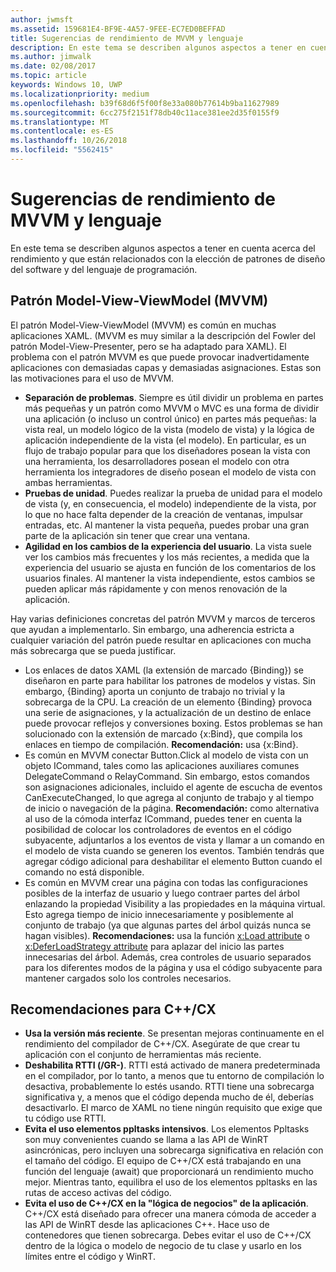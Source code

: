 ```yaml
---
author: jwmsft
ms.assetid: 159681E4-BF9E-4A57-9FEE-EC7ED0BEFFAD
title: Sugerencias de rendimiento de MVVM y lenguaje
description: En este tema se describen algunos aspectos a tener en cuenta acerca del rendimiento y que están relacionados con la elección de patrones de diseño del software y del lenguaje de programación.
ms.author: jimwalk
ms.date: 02/08/2017
ms.topic: article
keywords: Windows 10, UWP
ms.localizationpriority: medium
ms.openlocfilehash: b39f68d6f5f00f8e33a080b77614b9ba11627989
ms.sourcegitcommit: 6cc275f2151f78db40c11ace381ee2d35f0155f9
ms.translationtype: MT
ms.contentlocale: es-ES
ms.lasthandoff: 10/26/2018
ms.locfileid: "5562415"
---
```

# <a name="mvvm-and-language-performance-tips"></a>Sugerencias de rendimiento de MVVM y lenguaje


En este tema se describen algunos aspectos a tener en cuenta acerca del rendimiento y que están relacionados con la elección de patrones de diseño del software y del lenguaje de programación.

## <a name="the-model-view-viewmodel-mvvm-pattern"></a>Patrón Model-View-ViewModel (MVVM)

El patrón Model-View-ViewModel (MVVM) es común en muchas aplicaciones XAML. (MVVM es muy similar a la descripción del Fowler del patrón Model-View-Presenter, pero se ha adaptado para XAML). El problema con el patrón MVVM es que puede provocar inadvertidamente aplicaciones con demasiadas capas y demasiadas asignaciones. Estas son las motivaciones para el uso de MVVM.

-   **Separación de problemas**. Siempre es útil dividir un problema en partes más pequeñas y un patrón como MVVM o MVC es una forma de dividir una aplicación (o incluso un control único) en partes más pequeñas: la vista real, un modelo lógico de la vista (modelo de vista) y la lógica de aplicación independiente de la vista (el modelo). En particular, es un flujo de trabajo popular para que los diseñadores posean la vista con una herramienta, los desarrolladores posean el modelo con otra herramienta los integradores de diseño posean el modelo de vista con ambas herramientas.
-   **Pruebas de unidad**. Puedes realizar la prueba de unidad para el modelo de vista (y, en consecuencia, el modelo) independiente de la vista, por lo que no hace falta depender de la creación de ventanas, impulsar entradas, etc. Al mantener la vista pequeña, puedes probar una gran parte de la aplicación sin tener que crear una ventana.
-   **Agilidad en los cambios de la experiencia del usuario**. La vista suele ver los cambios más frecuentes y los más recientes, a medida que la experiencia del usuario se ajusta en función de los comentarios de los usuarios finales. Al mantener la vista independiente, estos cambios se pueden aplicar más rápidamente y con menos renovación de la aplicación.

Hay varias definiciones concretas del patrón MVVM y marcos de terceros que ayudan a implementarlo. Sin embargo, una adherencia estricta a cualquier variación del patrón puede resultar en aplicaciones con mucha más sobrecarga que se pueda justificar.

-   Los enlaces de datos XAML (la extensión de marcado {Binding}) se diseñaron en parte para habilitar los patrones de modelos y vistas. Sin embargo, {Binding} aporta un conjunto de trabajo no trivial y la sobrecarga de la CPU. La creación de un elemento {Binding} provoca una serie de asignaciones, y la actualización de un destino de enlace puede provocar reflejos y conversiones boxing. Estos problemas se han solucionado con la extensión de marcado {x:Bind}, que compila los enlaces en tiempo de compilación. **Recomendación:** usa {x:Bind}.
-   Es común en MVVM conectar Button.Click al modelo de vista con un objeto ICommand, tales como las aplicaciones auxiliares comunes DelegateCommand o RelayCommand. Sin embargo, estos comandos son asignaciones adicionales, incluido el agente de escucha de eventos CanExecuteChanged, lo que agrega al conjunto de trabajo y al tiempo de inicio o navegación de la página. **Recomendación:** como alternativa al uso de la cómoda interfaz ICommand, puedes tener en cuenta la posibilidad de colocar los controladores de eventos en el código subyacente, adjuntarlos a los eventos de vista y llamar a un comando en el modelo de vista cuando se generen los eventos. También tendrás que agregar código adicional para deshabilitar el elemento Button cuando el comando no está disponible.
-   Es común en MVVM crear una página con todas las configuraciones posibles de la interfaz de usuario y luego contraer partes del árbol enlazando la propiedad Visibility a las propiedades en la máquina virtual. Esto agrega tiempo de inicio innecesariamente y posiblemente al conjunto de trabajo (ya que algunas partes del árbol quizás nunca se hagan visibles). **Recomendaciones:** usa la función [x:Load attribute](../xaml-platform/x-load-attribute.md) o [x:DeferLoadStrategy attribute](../xaml-platform/x-deferloadstrategy-attribute.md) para aplazar del inicio las partes innecesarias del árbol. Además, crea controles de usuario separados para los diferentes modos de la página y usa el código subyacente para mantener cargados solo los controles necesarios.

## <a name="ccx-recommendations"></a>Recomendaciones para C++/CX

-   **Usa la versión más reciente**. Se presentan mejoras continuamente en el rendimiento del compilador de C++/CX. Asegúrate de que crear tu aplicación con el conjunto de herramientas más reciente.
-   **Deshabilita RTTI (/GR-)**. RTTI está activado de manera predeterminada en el compilador, por lo tanto, a menos que tu entorno de compilación lo desactiva, probablemente lo estés usando. RTTI tiene una sobrecarga significativa y, a menos que el código dependa mucho de él, deberías desactivarlo. El marco de XAML no tiene ningún requisito que exige que tu código use RTTI.
-   **Evita el uso elementos ppltasks intensivos**. Los elementos Ppltasks son muy convenientes cuando se llama a las API de WinRT asincrónicas, pero incluyen una sobrecarga significativa en relación con el tamaño del código. El equipo de C++/CX está trabajando en una función del lenguaje (await) que proporcionará un rendimiento mucho mejor. Mientras tanto, equilibra el uso de los elementos ppltasks en las rutas de acceso activas del código.
-   **Evita el uso de C++/CX en la "lógica de negocios" de la aplicación**. C++/CX está diseñado para ofrecer una manera cómoda de acceder a las API de WinRT desde las aplicaciones C++. Hace uso de contenedores que tienen sobrecarga. Debes evitar el uso de C++/CX dentro de la lógica o modelo de negocio de tu clase y usarlo en los límites entre el código y WinRT.